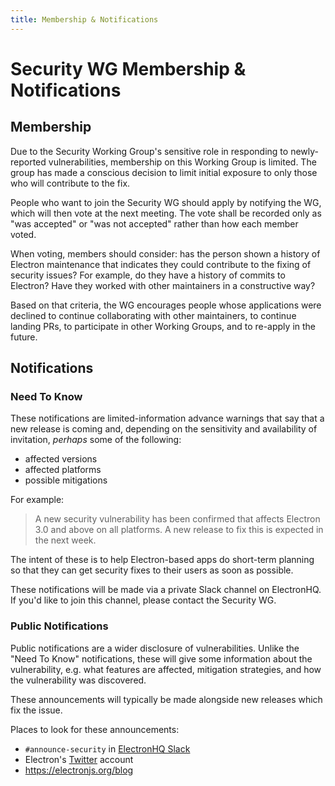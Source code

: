 ```yaml
---
title: Membership & Notifications
---
```


# Security WG Membership & Notifications

## Membership

Due to the Security Working Group's sensitive role in responding to newly-reported vulnerabilities, membership on this Working Group is limited. The group has made a conscious decision to limit initial exposure to only those who will contribute to the fix.

People who want to join the Security WG should apply by notifying the WG, which will then vote at the next meeting. The vote shall be recorded only as "was accepted" or "was not accepted" rather than how each member voted.

When voting, members should consider: has the person shown a history of Electron maintenance that indicates they could contribute to the fixing of security issues? For example, do they have a history of commits to Electron? Have they worked with other maintainers in a constructive way?

Based on that criteria, the WG encourages people whose applications were declined to continue collaborating with other maintainers, to continue landing PRs, to participate in other Working Groups, and to re-apply in the future. 

## Notifications

### Need To Know

These notifications are limited-information advance warnings that say that a new release is coming and, depending on the sensitivity and availability of invitation, _perhaps_ some of the following:

* affected versions
* affected platforms
* possible mitigations

For example:

> A new security vulnerability has been confirmed that affects Electron 3.0 and above on all platforms. A new release to fix this is expected in the next week.

The intent of these is to help Electron-based apps do short-term planning so that they can get security fixes to their users as soon as possible.

These notifications will be made via a private Slack channel on ElectronHQ. If you'd like to join this channel, please contact the Security WG.

### Public Notifications

Public notifications are a wider disclosure of vulnerabilities. Unlike the "Need To Know" notifications, these will give some information about the vulnerability, e.g. what features are affected, mitigation strategies, and how the vulnerability was discovered.

These announcements will typically be made alongside new releases which fix the issue.

Places to look for these announcements:

* `#announce-security` in [ElectronHQ Slack](https://electronjs.org/maintainers/join)
* Electron's [Twitter](https://twitter.com/electronjs) account
* https://electronjs.org/blog
